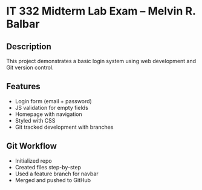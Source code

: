 # IT 332 Midterm Lab Exam – Melvin R. Balbar

## Description
This project demonstrates a basic login system using web development and Git version control.

## Features
- Login form (email + password)
- JS validation for empty fields
- Homepage with navigation
- Styled with CSS
- Git tracked development with branches

## Git Workflow
- Initialized repo
- Created files step-by-step
- Used a feature branch for navbar
- Merged and pushed to GitHub
